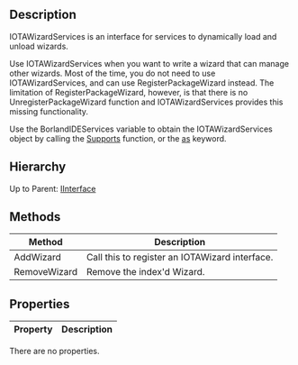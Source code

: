 ## Description
IOTAWizardServices is an interface for services to dynamically load and unload wizards.

Use IOTAWizardServices when you want to write a wizard that can manage other wizards. Most of the time, you do not need to use IOTAWizardServices, and can use RegisterPackageWizard instead. The limitation of RegisterPackageWizard, however, is that there is no UnregisterPackageWizard function and IOTAWizardServices provides this missing functionality.

Use the BorlandIDEServices variable to obtain the IOTAWizardServices object by calling the [Supports](http://docwiki.embarcadero.com/Libraries/en/System.SysUtils.Supports) function, or the [as](http://docwiki.embarcadero.com/RADStudio/en/Class_References#The_as_Operator) keyword.

## Hierarchy
Up to Parent: [IInterface](IInterface)

## Methods
| Method | Description |
| ------------- | ------------- |
| AddWizard | Call this to register an IOTAWizard interface. |
| RemoveWizard | Remove the index'd Wizard. |

## Properties
| Property | Description |
| ------------- | ------------- |
There are no properties.
